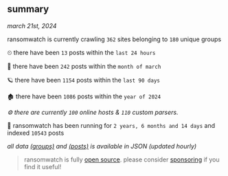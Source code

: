 
## summary
_march 21st, 2024_

ransomwatch is currently crawling `362` sites belonging to `180` unique groups

⏲ there have been `13` posts within the `last 24 hours`

🦈 there have been `242` posts within the `month of march`

🪐 there have been `1154` posts within the `last 90 days`

🏚 there have been `1086` posts within the `year of 2024`

_⚙️ there are currently `100` online hosts & `110` custom parsers._

🦕 ransomwatch has been running for `2 years, 6 months and 14 days` and indexed `10543` posts

_all data  [(groups)](http://ransomwhat.telemetry.ltd/groups) and [(posts)](http://ransomwhat.telemetry.ltd/posts) is available in JSON (updated hourly)_

> ransomwatch is fully [open source](https://github.com/joshhighet/ransomwatch#ransomwatch--). please consider [sponsoring](https://github.com/sponsors/joshhighet) if you find it useful!
